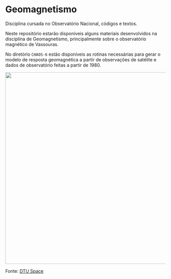 # Geomagnetismo
Disciplina cursada no Observatório Nacional, códigos e textos.

Neste repositório estarão disponíveis alguns materiais desenvolvidos na disciplina de Geomagnetismo, principalmente sobre o observatório magnético de Vassouras.


No diretório `CHAOS-6` estão disponíveis as rotinas necessárias para gerar o modelo de resposta geomagnética a partir de observações de satélite e dados de observatório feitas a partir de 1980. 



<img src='http://www.space.dtu.dk/english/-/media/Institutter/Space/forskning/Afdelinger/geomagnetisme.ashx?h=294&la=da&mw=460&w=460' width = 600>

Fonte: [DTU Space](http://www.space.dtu.dk/english/Research/Research_divisions/Geomagnetism)


